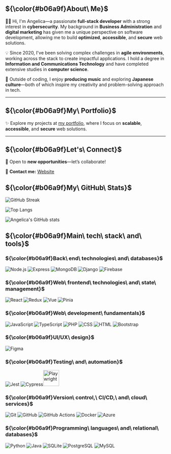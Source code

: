 ## ${\color{#b06a9f}About\ Me}$

:woman_technologist: Hi, I'm Angelica—a passionate **full-stack developer** with a strong interest in **cybersecurity**. My background in **Business Administration** and **digital marketing** has given me a unique perspective on software development, allowing me to build **optimized**, **accessible**, and **secure** web solutions.

💡 Since 2020, I've been solving complex challenges in **agile environments**, working across the stack to create impactful applications. I hold a degree in **Information and Communications Technology** and have completed extensive studies in **computer science**.

🎵 Outside of coding, I enjoy **producing music** and exploring **Japanese culture**—both of which inspire my creativity and problem-solving approach in tech.

---

## ${\color{#b06a9f}My\ Portfolio}$

✨ Explore my projects at [my portfolio](https://yumeangelica.github.io/), where I focus on **scalable**, **accessible**, and **secure** web solutions.

---

## ${\color{#b06a9f}Let's\ Connect}$

🤝 Open to **new opportunities**—let’s collaborate!

📩 **Contact me:** [Website](https://yumeangelica.github.io/)



## ${\color{#b06a9f}My\ GitHub\ Stats}$

![GitHub Streak](https://streak-stats.demolab.com/?user=yumeangelica&theme=light&hide_border=true&ring=b06a9f&fire=b06a9f&currStreakNum=b06a9f&sideNums=b06a9f&currStreakLabel=b06a9f&sideLabels=b06a9f&dates=b06a9f)

![Top Langs](https://github-readme-stats.vercel.app/api/top-langs/?username=yumeangelica&layout=compact&text_color=black&title_color=b06a9f&bg_color=f0dfec&theme=light)

![Angelica's GitHub stats](https://github-readme-stats.vercel.app/api?username=yumeangelica&show_icons=true&count_private=true&include_all_commits=true&theme=light&title_color=b06a9f&icon_color=b06a9f&text_color=black&bg_color=f0dfec)


## ${\color{#b06a9f}Main\ tech\ stack\ and\ tools}$

### ${\color{#b06a9f}Back\ end\ technologies\ and\ databases}$

![Node.js](https://skillicons.dev/icons?i=nodejs&theme=light "Node.js") ![Express](https://skillicons.dev/icons?i=express&theme=light "Express.js") ![MongoDB](https://skillicons.dev/icons?i=mongo&theme=light "MongoDB") ![Django](https://skillicons.dev/icons?i=django&theme=light "Django") ![Firebase](https://skillicons.dev/icons?i=firebase&theme=light "Firebase")

### ${\color{#b06a9f}Web\ frontend\ technologies\ and\ state\ management}$

![React](https://skillicons.dev/icons?i=react&theme=light "React") ![Redux](https://skillicons.dev/icons?i=redux&theme=light "Redux") ![Vue](https://skillicons.dev/icons?i=vue&theme=light "Vue.js") ![Pinia](https://skillicons.dev/icons?i=pinia&theme=light "Pinia")

### ${\color{#b06a9f}Web\ development\ fundamentals}$

![JavaScript](https://skillicons.dev/icons?i=js&theme=light "JavaScript") ![TypeScript](https://skillicons.dev/icons?i=ts&theme=light "TypeScript") ![PHP](https://skillicons.dev/icons?i=php&theme=light "PHP") ![CSS](https://skillicons.dev/icons?i=css&theme=light "CSS") ![HTML](https://skillicons.dev/icons?i=html&theme=light "HTML") ![Bootstrap](https://skillicons.dev/icons?i=bootstrap&theme=light "Bootstrap")

### ${\color{#b06a9f}UI/UX\ design}$

![Figma](https://skillicons.dev/icons?i=figma&theme=light "Figma")

### ${\color{#b06a9f}Testing\ and\ automation}$

![Jest](https://skillicons.dev/icons?i=jest&theme=light "Jest") ![Cypress](https://skillicons.dev/icons?i=cypress&theme=light "Cypress")<img src="https://cdn.jsdelivr.net/gh/devicons/devicon/icons/playwright/playwright-original.svg" title="Playwright" alt="Playwright" width="50" height="50"/>

### ${\color{#b06a9f}Version\ control,\ CI/CD,\ and\ cloud\ services}$

![Git](https://skillicons.dev/icons?i=git&theme=light "Git") ![GitHub](https://skillicons.dev/icons?i=github&theme=light "GitHub") ![GitHub Actions](https://skillicons.dev/icons?i=githubactions&theme=light "GitHub Actions") ![Docker](https://skillicons.dev/icons?i=docker&theme=light "Docker") ![Azure](https://skillicons.dev/icons?i=azure&theme=light "Microsoft Azure")

### ${\color{#b06a9f}Programming\ languages\ and\ relational\ databases}$

![Python](https://skillicons.dev/icons?i=python&theme=light "Python") ![Java](https://skillicons.dev/icons?i=java&theme=light "Java") ![SQLite](https://skillicons.dev/icons?i=sqlite&theme=light "SQLite") ![PostgreSQL](https://skillicons.dev/icons?i=postgres&theme=light "PostgreSQL") ![MySQL](https://skillicons.dev/icons?i=mysql&theme=light "MySQL")
